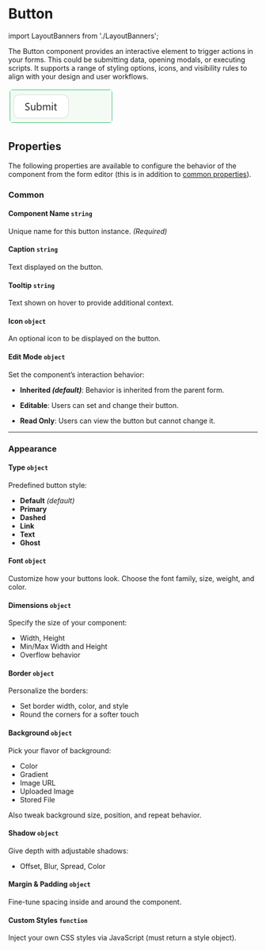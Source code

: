 # Button

import LayoutBanners from './LayoutBanners';

The Button component provides an interactive element to trigger actions in your forms. This could be submitting data, opening modals, or executing scripts. It supports a range of styling options, icons, and visibility rules to align with your design and user workflows.

![Image](../data-entry/images/button1.png)


[//]: # '<iframe width="100%" height="500" src="https://pd-docs-adminportal-test.shesha.dev/shesha/forms-designer/?id=4d5f3201-2ba4-4a19-b3de-08153124ea65" title="button Component" ></iframe>'

## Properties

The following properties are available to configure the behavior of the component from the form editor (this is in addition to [common properties](/docs/front-end-basics/form-components/common-component-properties)).

### Common
#### **Component Name** `string`  
Unique name for this button instance. *(Required)*

#### **Caption** `string`  
Text displayed on the button.

#### **Tooltip** `string`  
Text shown on hover to provide additional context.

#### **Icon** `object`  
An optional icon to be displayed on the button.

#### **Edit Mode**  ``object``

Set the component’s interaction behavior:

- **Inherited *(default)***: Behavior is inherited from the parent form.

- **Editable**: Users can set and change their button.

- **Read Only**: Users can view the button but cannot change it.

___

### Appearance

#### **Type** `object`  
Predefined button style:
- **Default** *(default)*
- **Primary**
- **Dashed**
- **Link**
- **Text**
- **Ghost**

#### **Font** ``object`` 

Customize how your buttons look. Choose the font family, size, weight, and color.

#### **Dimensions** ``object`` 

Specify the size of your component:
- Width, Height
- Min/Max Width and Height
- Overflow behavior

#### **Border** ``object`` 

Personalize the borders:
- Set border width, color, and style
- Round the corners for a softer touch

#### **Background** ``object``

Pick your flavor of background:

- Color
- Gradient
- Image URL
- Uploaded Image
- Stored File

Also tweak background size, position, and repeat behavior.

#### **Shadow** ``object`` 

Give depth with adjustable shadows:

- Offset, Blur, Spread, Color

#### **Margin & Padding** ``object``

Fine-tune spacing inside and around the component.

####  **Custom Styles** ``function``

Inject your own CSS styles via JavaScript (must return a style object).


